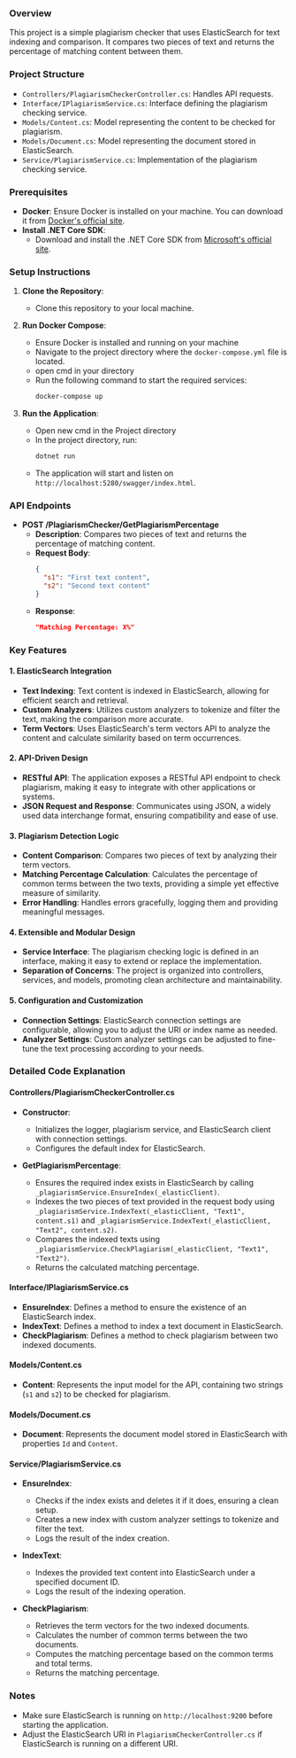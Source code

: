 ### Overview

This project is a simple plagiarism checker that uses ElasticSearch for text indexing and comparison. It compares two pieces of text and returns the percentage of matching content between them.

### Project Structure

- `Controllers/PlagiarismCheckerController.cs`: Handles API requests.
- `Interface/IPlagiarismService.cs`: Interface defining the plagiarism checking service.
- `Models/Content.cs`: Model representing the content to be checked for plagiarism.
- `Models/Document.cs`: Model representing the document stored in ElasticSearch.
- `Service/PlagiarismService.cs`: Implementation of the plagiarism checking service.

### Prerequisites
- **Docker**: Ensure Docker is installed on your machine. You can download it from [Docker's official site](https://www.docker.com/get-started).
- **Install .NET Core SDK**:
   - Download and install the .NET Core SDK from [Microsoft's official site](https://dotnet.microsoft.com/download).
### Setup Instructions

1. **Clone the Repository**:
   - Clone this repository to your local machine.

2. **Run Docker Compose**:
   - Ensure Docker is installed and running on your machine
   - Navigate to the project directory where the `docker-compose.yml` file is located.
   - open cmd in your directory
   - Run the following command to start the required services:
     ```sh
     docker-compose up
     ```

3. **Run the Application**:
   - Open new cmd in the Project directory 
   - In the project directory, run:
     ```sh
     dotnet run
     ```
   - The application will start and listen on `http://localhost:5280/swagger/index.html`.

### API Endpoints

- **POST /PlagiarismChecker/GetPlagiarismPercentage**
  - **Description**: Compares two pieces of text and returns the percentage of matching content.
  - **Request Body**:
    ```json
    {
      "s1": "First text content",
      "s2": "Second text content"
    }
    ```
  - **Response**:
    ```json
    "Matching Percentage: X%"
    ```

### Key Features

#### 1. ElasticSearch Integration
- **Text Indexing**: Text content is indexed in ElasticSearch, allowing for efficient search and retrieval.
- **Custom Analyzers**: Utilizes custom analyzers to tokenize and filter the text, making the comparison more accurate.
- **Term Vectors**: Uses ElasticSearch's term vectors API to analyze the content and calculate similarity based on term occurrences.

#### 2. API-Driven Design
- **RESTful API**: The application exposes a RESTful API endpoint to check plagiarism, making it easy to integrate with other applications or systems.
- **JSON Request and Response**: Communicates using JSON, a widely used data interchange format, ensuring compatibility and ease of use.

#### 3. Plagiarism Detection Logic
- **Content Comparison**: Compares two pieces of text by analyzing their term vectors.
- **Matching Percentage Calculation**: Calculates the percentage of common terms between the two texts, providing a simple yet effective measure of similarity.
- **Error Handling**: Handles errors gracefully, logging them and providing meaningful messages.

#### 4. Extensible and Modular Design
- **Service Interface**: The plagiarism checking logic is defined in an interface, making it easy to extend or replace the implementation.
- **Separation of Concerns**: The project is organized into controllers, services, and models, promoting clean architecture and maintainability.

#### 5. Configuration and Customization
- **Connection Settings**: ElasticSearch connection settings are configurable, allowing you to adjust the URI or index name as needed.
- **Analyzer Settings**: Custom analyzer settings can be adjusted to fine-tune the text processing according to your needs.

### Detailed Code Explanation

#### Controllers/PlagiarismCheckerController.cs

- **Constructor**:
  - Initializes the logger, plagiarism service, and ElasticSearch client with connection settings.
  - Configures the default index for ElasticSearch.

- **GetPlagiarismPercentage**:
  - Ensures the required index exists in ElasticSearch by calling `_plagiarismService.EnsureIndex(_elasticClient)`.
  - Indexes the two pieces of text provided in the request body using `_plagiarismService.IndexText(_elasticClient, "Text1", content.s1)` and `_plagiarismService.IndexText(_elasticClient, "Text2", content.s2)`.
  - Compares the indexed texts using `_plagiarismService.CheckPlagiarism(_elasticClient, "Text1", "Text2")`.
  - Returns the calculated matching percentage.

#### Interface/IPlagiarismService.cs

- **EnsureIndex**: Defines a method to ensure the existence of an ElasticSearch index.
- **IndexText**: Defines a method to index a text document in ElasticSearch.
- **CheckPlagiarism**: Defines a method to check plagiarism between two indexed documents.

#### Models/Content.cs

- **Content**: Represents the input model for the API, containing two strings (`s1` and `s2`) to be checked for plagiarism.

#### Models/Document.cs

- **Document**: Represents the document model stored in ElasticSearch with properties `Id` and `Content`.

#### Service/PlagiarismService.cs

- **EnsureIndex**:
  - Checks if the index exists and deletes it if it does, ensuring a clean setup.
  - Creates a new index with custom analyzer settings to tokenize and filter the text.
  - Logs the result of the index creation.

- **IndexText**:
  - Indexes the provided text content into ElasticSearch under a specified document ID.
  - Logs the result of the indexing operation.

- **CheckPlagiarism**:
  - Retrieves the term vectors for the two indexed documents.
  - Calculates the number of common terms between the two documents.
  - Computes the matching percentage based on the common terms and total terms.
  - Returns the matching percentage.

### Notes

- Make sure ElasticSearch is running on `http://localhost:9200` before starting the application.
- Adjust the ElasticSearch URI in `PlagiarismCheckerController.cs` if ElasticSearch is running on a different URI.

   

